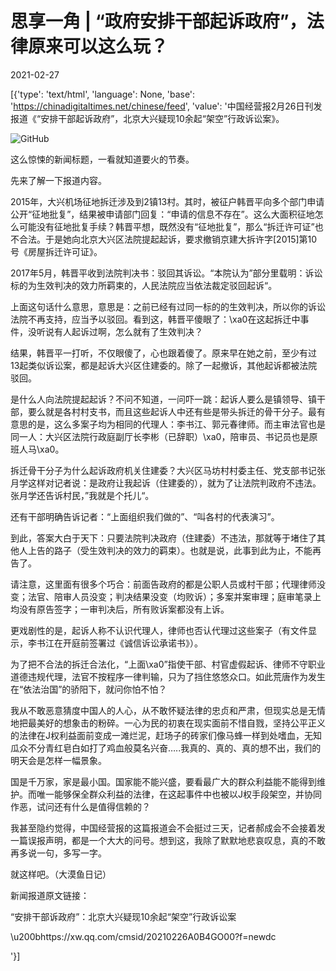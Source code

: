# 思享一角 | “政府安排干部起诉政府”，法律原来可以这么玩？

2021-02-27

[{'type': 'text/html', 'language': None, 'base': 'https://chinadigitaltimes.net/chinese/feed', 'value': '中国经营报2月26日刊发报道《“安排干部起诉政府”，北京大兴疑现10余起“架空”行政诉讼案》。

![GitHub](https://mmbiz.qpic.cn/mmbiz_jpg/sZ1DA8LspqBagogeo9lZEt6UsibUCSSibl2ttt35d8tzd4y4YMUfcY8nrdEsW46icpgR4hiaYM9MPZETeWXsAFRfMA/640)

这么惊悚的新闻标题，一看就知道要火的节奏。

先来了解一下报道内容。

2015年，大兴机场征地拆迁涉及到2镇13村。其时，被征户韩晋平向多个部门申请公开“征地批复”，结果被申请部门回复：“申请的信息不存在”。这么大面积征地怎么可能没有征地批复手续？韩晋平想，既然没有“征地批复”，那么“拆迁许可证”也不合法。于是她向北京大兴区法院提起起诉，要求撤销京建大拆许字[2015]第10号《房屋拆迁许可证》。

2017年5月，韩晋平收到法院判决书：驳回其诉讼。“本院认为”部分里载明：诉讼标的为生效判决的效力所羁束的，人民法院应当依法裁定驳回起诉“。

上面这句话什么意思，意思是：之前已经有过同一标的的生效判决，所以你的诉讼法院不再支持，应当予以驳回。看到这，韩晋平傻眼了：\xa0在这起拆迁中事件，没听说有人起诉过啊，怎么就有了生效判决？

结果，韩晋平一打听，不仅眼傻了，心也跟着傻了。原来早在她之前，至少有过13起类似诉讼案，都是起诉大兴区住建委的。除了一起撤诉，其他起诉都被法院驳回。

是什么人向法院提起起诉？不问不知道，一问吓一跳：起诉人要么是镇领导、镇干部，要么就是各村村支书，而且这些起诉人中还有些是带头拆迁的骨干分子。最有意思的是，这么多案子均为相同的代理人：李书江、郭元春律师。而主审法官也是同一人：大兴区法院行政庭副厅长李彬（已辞职）\xa0，陪审员、书记员也是原班人马\xa0。

拆迁骨干分子为什么起诉政府机关住建委？大兴区马坊村村委主任、党支部书记张月学这样对记者说：是政府让我起诉（住建委的），就为了让法院判政府不违法。张月学还告诉村民，”我就是个托儿“。

还有干部明确告诉记者：“上面组织我们做的”、“叫各村的代表演习”。

到此，答案大白于天下：只要法院判决政府（住建委）不违法，那就等于堵住了其他人上告的路子（受生效判决的效力的羁束）。也就是说，此事到此为止，不能再告了。

请注意，这里面有很多个巧合：前面告政府的都是公职人员或村干部；代理律师没变；法官、陪审人员没变；判决结果没变（均败诉）；多案并案审理；庭审笔录上均没有原告签字；一审判决后，所有败诉案都没有上诉。

更戏剧性的是，起诉人称不认识代理人，律师也否认代理过这些案子（有文件显示，李书江在开庭前签署过《诚信诉讼承诺书》）。

为了把不合法的拆迁合法化，“上面\xa0”指使干部、村官虚假起诉、律师不守职业道德违规代理，法官不按程序一律判输，只为了挡住悠悠众口。如此荒唐作为发生在“依法治国”的骄阳下，就问你怕不怕？

我从不敢恶意猜度中国人的人心，从不敢怀疑法律的忠贞和严肃，但现实总是无情地把最美好的想象击的粉碎。一心为民的初衷在现实面前不惜自戮，坚持公平正义的法律在J权利益面前变成一滩烂泥，赶场子的砖家们像马蜂一样到处嗜血，无知瓜众不分青红皂白如打了鸡血般莫名兴奋&#8230;..我真的、真的、真的想不出，我们的明天会是怎样一幅景象。

国是千万家，家是最小国。国家能不能兴盛，要看最广大的群众利益能不能得到维护。而唯一能够保全群众利益的法律，在这起事件中也被以J权手段架空，并协同作恶，试问还有什么是值得信赖的？

我甚至隐约觉得，中国经营报的这篇报道会不会挺过三天，记者郝成会不会接着发一篇误报声明，都是一个大大的问号。想到这，我除了默默地悲哀叹息，真的不敢再多说一句，多写一字。

就这样吧。（大漠鱼日记）

新闻报道原文链接：



“安排干部诉政府”：北京大兴疑现10余起“架空”行政诉讼案

\u200bhttps://xw.qq.com/cmsid/20210226A0B4GO00?f=newdc

'}]